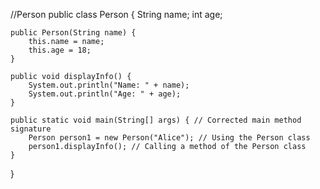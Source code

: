 //Person
public class Person {
    String name;
    int age;

    public Person(String name) {
        this.name = name;
        this.age = 18;
    }

    public void displayInfo() {
        System.out.println("Name: " + name);
        System.out.println("Age: " + age);
    }

    public static void main(String[] args) { // Corrected main method signature
        Person person1 = new Person("Alice"); // Using the Person class
        person1.displayInfo(); // Calling a method of the Person class
    }
}
